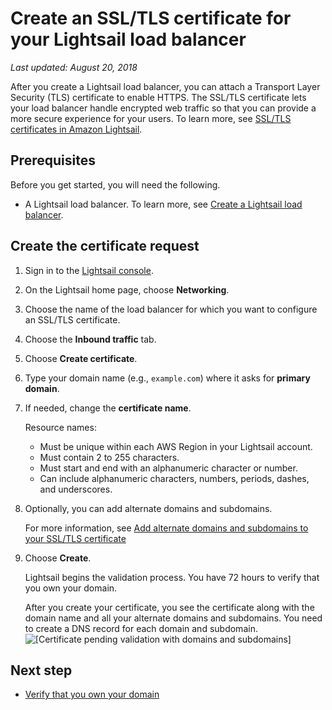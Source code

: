 # Create an SSL/TLS certificate for your Lightsail load balancer<a name="create-tls-ssl-certificate-and-attach-to-lightsail-load-balancer-https"></a>

 *Last updated: August 20, 2018* 

After you create a Lightsail load balancer, you can attach a Transport Layer Security \(TLS\) certificate to enable HTTPS\. The SSL/TLS certificate lets your load balancer handle encrypted web traffic so that you can provide a more secure experience for your users\. To learn more, see [SSL/TLS certificates in Amazon Lightsail](understanding-tls-ssl-certificates-in-lightsail-https.md)\.

## Prerequisites<a name="create-ssl-tls-certificate-prerequisites"></a>

Before you get started, you will need the following\.
+ A Lightsail load balancer\. To learn more, see [Create a Lightsail load balancer](create-lightsail-load-balancer-and-attach-lightsail-instances.md)\.

## Create the certificate request<a name="create-ssl-tls-certificate"></a>

1. Sign in to the [Lightsail console](https://lightsail.aws.amazon.com/)\.

1. On the Lightsail home page, choose **Networking**\.

1. Choose the name of the load balancer for which you want to configure an SSL/TLS certificate\.

1. Choose the **Inbound traffic** tab\.

1. Choose **Create certificate**\.

1. Type your domain name \(e\.g\., `example.com`\) where it asks for **primary domain**\.

1. If needed, change the **certificate name**\.

   Resource names:
   + Must be unique within each AWS Region in your Lightsail account\.
   + Must contain 2 to 255 characters\.
   + Must start and end with an alphanumeric character or number\.
   + Can include alphanumeric characters, numbers, periods, dashes, and underscores\.

1. Optionally, you can add alternate domains and subdomains\.

   For more information, see [Add alternate domains and subdomains to your SSL/TLS certificate](add-alternate-domain-names-to-tls-ssl-certificate-https.md)

1. Choose **Create**\.

   Lightsail begins the validation process\. You have 72 hours to verify that you own your domain\.

   After you create your certificate, you see the certificate along with the domain name and all your alternate domains and subdomains\. You need to create a DNS record for each domain and subdomain\.  
![\[Certificate pending validation with domains and subdomains\]](https://d9yljz1nd5001.cloudfront.net/en_us/1490b6b36a8ed9d4b2232825b79c8222/images/amazon-lightsail-certificate-validation.png)

## Next step<a name="create-ssl-tls-certificate-next-steps"></a>
+  [Verify that you own your domain](verify-tls-ssl-certificate-using-dns-cname-https.md) 
